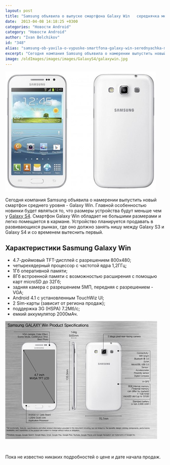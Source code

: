 ```yaml
---
layout: post
title: "Samsung объявила о выпуске смартфона Galaxy Win   середнячка между Galaxy S3 и S4"
date:  2013-04-08 14:18:25 +0300
categories: "Новости Android"
category: "Новости Android"
author: "Ivan Belchikov"
id: "348"
alias: "samsung-ob-yavila-o-vypuske-smartfona-galaxy-win-serednyachka-mezhdu-galaxy-s3-i-s4"
excerpt: "Сегодня компания Samsung объявила о намерении выпустить новый смартфон среднего уровня - Galaxy Win. Главной особенностью новинки будет являться то, что размеры устройства будут меньше чем у Galaxy S4."
image: /oldImages/images/images/GalaxyS4/galaxywin.jpg
---
```

<img src="/oldImages/images/images/GalaxyS4/galaxywin.jpg" alt="Samsing Galaxy Win" >

Сегодня компания Samsung объявила о намерении выпустить новый смартфон среднего уровня - Galaxy Win. Главной особенностью новинки будет являться то, что размеры устройства будут меньше чем у <a href="index.php?option=com_content&amp;view=article&amp;id=316&amp;catid=8&amp;Itemid=102">Galaxy S4</a>.
Смартфон Galaxy Win обладает не большими размерами и легко помещается в кармане. Устройство планируется продавать в развивающихся рынках, где оно должно занять нишу между Galaxy S3 и Galaxy S4 и со временем вытеснить первый.

<h2>Характеристики Sasmung Galaxy Win</h2>
<ul>
<li>4.7-дюймовый TFT-дисплей с разрешением 800x480;</li>
<li>четырехядерный процессор с частотой ядра 1,2ГГц;</li>
<li>1Гб оперативной памяти;</li>
<li>8Гб встроенной памяти с возможностью расширения с помощью карт microSD до 32Гб;</li>
<li>задняя камера с разрешением 5МП, передняя с разрешением - VGA;</li>
<li>Android 4.1 с установленным TouchWiz UI;</li>
<li>2 Sim-карты (зависит от региона продаж);</li>
<li>поддержка 3G (HSPA) 7.2Mб/с;</li>
<li>емкий аккумулятор 2000мАч.</li>
</ul>
<img src="/oldImages/images/images/GalaxyS4/Samsung-GALAXY-Win.jpg" alt="Характеристики Galaxy Win">

 

Пока не известно никаких подробностей о цене и дате начала продаж.

 
